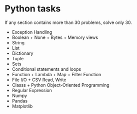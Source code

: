 # Python tasks

If any section contains more than 30 problems, solve only 30.

- Exception Handling
- Boolean + None + Bytes + Memory views
- String
- List
- Dictionary
- Tuple
- Sets
- Conditional statements and loops
- Function + Lambda + Map + Filter Function
- File I/O + CSV Read, Write
- Classs + Python Object-Oriented Programming
- Regular Expression
- Numpy
- Pandas
- Matplotlib
